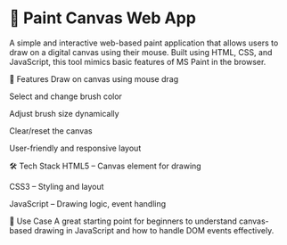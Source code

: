# 🎨 Paint Canvas Web App

A simple and interactive web-based paint application that allows users to draw on a digital canvas using their mouse. Built using HTML, CSS, and JavaScript, this tool mimics basic features of MS Paint in the browser.

🚀 Features
Draw on canvas using mouse drag

Select and change brush color

Adjust brush size dynamically

Clear/reset the canvas

User-friendly and responsive layout

🛠️ Tech Stack
HTML5 – Canvas element for drawing

CSS3 – Styling and layout

JavaScript – Drawing logic, event handling

📌 Use Case
A great starting point for beginners to understand canvas-based drawing in JavaScript and how to handle DOM events effectively.
